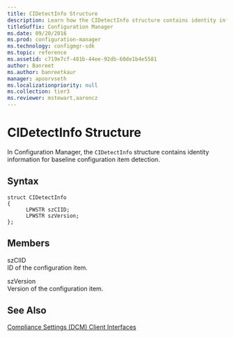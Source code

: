 ```yaml
---
title: CIDetectInfo Structure
description: Learn how the CIDetectInfo structure contains identity information for baseline configuration item detection.
titleSuffix: Configuration Manager
ms.date: 09/20/2016
ms.prod: configuration-manager
ms.technology: configmgr-sdk
ms.topic: reference
ms.assetid: c719e7cf-481b-44ee-92db-60de1b4e5581
author: Banreet
ms.author: banreetkaur
manager: apoorvseth
ms.localizationpriority: null
ms.collection: tier3
ms.reviewer: mstewart,aaroncz 
---
```

# CIDetectInfo Structure
In Configuration Manager, the `CIDetectInfo` structure contains identity information for baseline configuration item detection.  

## Syntax  

```  
struct CIDetectInfo  
{  
      LPWSTR szCIID;  
      LPWSTR szVersion;  
};  
```  

## Members  
 szCIID  
 ID of the configuration item.  

 szVersion  
 Version of the configuration item.  

## See Also  
 [Compliance Settings (DCM) Client Interfaces](../../../../../develop/reference/core/clients/client-classes/compliance-settings--dcm--client-interfaces.md)
